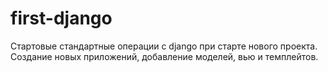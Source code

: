 # first-django
Стартовые стандартные операции с django при старте нового проекта. Создание новых приложений, добавление моделей, вью и темплейтов.

